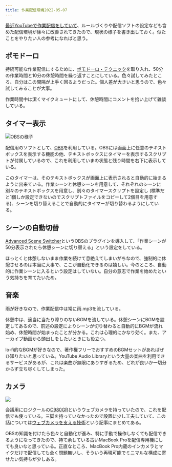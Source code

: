 ```yaml
---
title: 作業配信環境2022-05-07
---
```

[最近YouTubeで作業配信をしていて](https://www.youtube.com/channel/UC5s-KpSDGzxWPWNv94PnJHw)、ルールづくりや配信ソフトの設定なども含めた配信環境が徐々に改善されてきたので、現状の様子を書き出しておく。似たことをやりたい人の参考になればと思う。

ポモドーロ
-----

持続可能な作業配信にするために、[ポモドーロ・テクニック](https://ja.wikipedia.org/wiki/%E3%83%9D%E3%83%A2%E3%83%89%E3%83%BC%E3%83%AD%E3%83%BB%E3%83%86%E3%82%AF%E3%83%8B%E3%83%83%E3%82%AF)を取り入れ、50分の作業時間と10分の休憩時間を繰り返すことにしている。色々試してみたところ、自分はこの間隔が上手く回るようだった。個人差が大きいと思うので、色々試してみることが大事。

作業時間中は潔くマイクミュートにして、休憩時間にコメントを拾い上げて雑談している。

タイマー表示
------

![](https://lh3.googleusercontent.com/docs/ADP-6oEDBRFcfcWnQJRroPulWUQXifrplP3lZ5wL6QyEHRYtkk0-x0JfYHQLgWPl2Ka7DF0qL2UGpK41L-9tiHwAEUew180DkQTvd2muItafTJ89EuBB6juVWU2ExVTl0P4IaSSAZa-fVdVse5LSNQygvlpbMRf9IUsBu1LoCC1fwIc2l5auAhwVRTtxPZkh4ufd65wo6Tr0oP1CL6CbaKjkx0PTsxkB4hUKXj6pN8WpKyG3xv3ctDLxgJfGLnBgRF2TExeYMW5YZDa6iwbpdsLNqvDypcBSo5T_grrBPnE--H14d__r9vRG9Be2VVVXVrf_ZZomsSZGItE6hAU_bI3LknQbZsdJFL0g1jlBwd42OncDO0ULKa9vmwac7fW3UB19LJNVp5_4cYZVjLjP9czXJkaF_RPrr_m3PnhXKpE95tuGMtBeHtXBzVYvXpnbGupbbmSw5TffVqbIt7cCtFbN8pLUHJk9w7KjWdy06YumTRNI3GXg8XyA9zHykjbh3kuVmSddNk-0GkEPAtPthsHsrHj7K7SPiwB_k4j6YCAn_oe28szc_HjNai8ya1JFftU9Pxz3SHV83SWzsaw_IMg0yEfzTzG6pwAv6dSXDNI5_hcjZUr520fY4zjs6RWHVUBEpE_D6p0ZnHpUg2NQoQCcbdix-k8vesRVB8vjYt6rP-s3tujEBMuqsEOE456f_E8YvHFln_b3d3p99U461on4WwtHxKG14UzxboSH8AKlibn39IGeremf6hSzM002SwvN18feqsWiS1_IgWa6kbE7PV_7Z0EMDoDjuAgHWDm0ABl3liNlmZkKKcDflDVnX86dOG-aa09b7FCj3cq3Vaw9xErCRQzTH_Osxb9YtMOWjsQ-6dlmGzRSsEFasNvU670G0Y2c8lHpmAUTfC1gUaZ8L_JRHEx0_mpUATJAiouPM_1rtMyOEXuc0e94VDhIXqzn30rShQMxrHoBGwpPB4HDLdsH3Mmf5s7LWepJDZy3h_87POYMyxJ2y4U9fVE0GrSRp0nc0f8OeBAHbrsOI1GWanIS1eGE-2FkLdtjCDw1fGbED0freqFUMu6y30xcIUurVKCDimH0oJa-mjpVD0ipxOepfWANehTBA1_6JqAVfzkHSq60cCTjqLc4R9RZSY-hK6XovFAn_WUndZp56l841diyATjEyDtN-BE-v_bkED2xoaKwi_mvt8TOH3SlzClT_t1OlqMtHomHUK6JwGhlPYFAF4vsZ_KangrtA0hsLEy6Q9fb "OBSの様子")

配信用のソフトとして、[OBS](https://obsproject.com/)を利用している。OBSには画面上に任意のテキストボックスを表示する機能の他、テキストボックスにタイマーを表示するスクリプトが付属しているので、これを利用していまの状態と残り時間を右下に表示している。

このタイマーは、そのテキストボックスが画面上に表示されると自動的に始まるように出来ている。作業シーンと休憩シーンを用意して、それぞれのシーンに別々のテキストボックスを用意し、別々のタイマースクリプトを設定し (標準だと1個しか設定できないのでスクリプトファイルをコピーして2個目を用意する)、シーンを切り替えることで自動的にタイマーが切り替わるようにしている。

シーンの自動切替
--------

[Advanced Scene Switcher](https://obsproject.com/forum/resources/advanced-scene-switcher.395/)というOBSのプラグインを導入して、「作業シーンが50分表示されたら休憩シーンに切り替える」という設定をしている。

ほっとくと休憩しないまま作業を続けて息絶えてしまいがちなので、強制的に休憩させるのは本当に大事で、ここが自動化できるのは嬉しい。今のところ、自動的に作業シーンに入るという設定はしていない。自分の意志で作業を始めたという気持ちを育てたいため。

音楽
--

雨が好きなので、作業配信中は常に雨.mp3を流している。

休憩中は、適当に当たり障りのないBGMを流している。休憩シーンにBGMを設定してあるので、前述の設定によりシーンが切り替わると自動的にBGMが流れ始め、休憩時間が始まったことが分かる。これは心理的にかなり効く。また、アーカイブ動画から頭出しをしたいときにも役立つ。

lo-fi的なBGMが好きなので、著作権フリーでおすすめのBGMセットがあればぜひ知りたいと思っている。YouTube Audio Libraryという大量の楽曲を利用できるサービスがあるが、これは楽曲が無限にありすぎるため、どれが良いか一切分からず立ち尽くしてしまった。

カメラ
---

![](https://lh3.googleusercontent.com/docs/ADP-6oHNEi32-lLE3AoLBflf9iskgC1MNGahHtcgL5k0TbDgwlIWW45EHitvDj29TocGPcN8KMTFj-ZWPO9S4ifPoex152w17wW6xAV78DEcAOiM4DixCFQC8S55x5cLwBpKMn2gKy-5_98T06jAnmO4ghUl5YPUhMIbxlGplsy4iLaRSt-p8KPvBWiVvfF6_mzDCTyunOK-pcVPxhDFJnXIm1heLpbpY3DFF-rA5a4swU6QUagD4nhEB3TCIbQPFYYr_waan-CGOPadvlLtY8wv5TEcoZ3kAnnkdlU9dwpqGf4QxCcIgmxdHXHWBqH49OpQg69zB6OgvpgAP_y75rbDZB8teFPSLVr0Tbd5lYItqFCAcEUXJTY9kdtiVuoRFuMLXP9_0gpf6r1c4MRfxH2w3ymHk_qvrja2Xosd07xM-ZR4i1oes0Yldf5uSw9rA7iCG3qbn6PZEGtYK1HeotxBRktYOlvsduJgg0ceuUNP2EW2GXHzUB4OguzHlcGTjmYMvfbAkP4i7ZPsSmYKGQhnl-VWyCP9uW5sSgVRsDBDkj4hHSOsJE2oyHQ1kazX_CRpX6hC92Bg2tehFpFVRGytZL5vgG1a76twZmZr28zXIhVHJw5a5fzxKRKLWeDnZniZoEx-BOt9jCzVPAhuCZSqf-tBarND6AscZk96O4882erdcaNg3TjRZPfZ-NNV66F7zg_1lGPafL7VzbJ4-QbqSqVTXYPMIz_ieDMNfqHaQGzE-ucsybV9-gtvkeZmXENVmP71ou43dXPjG-sCuUEqlCCAGHaW70P51oNtXKllSCoZpUBbD-cVy3mLdIlDG8syTAaoxiA_0yKXa2wk6uD9DrDJA_pCI_K8HNKUVLPazikq8WTz68fGoVd2Kzv-oLKh5imY5gy8sfb_qmyrLJcW-D15E8dElrAFUSdQOYZ8645HIGdRZ5vbA0vGo9M_lsUCtIW3tyfXM5V71jog-FS26HDg4JimE9ek2n9mLKTpYwAvDX6YTwWYFOkjTwd9nje7DS3JIAH2vdVOZozIptpbb-HeWYG-2eUCPj2jhd4PLqUo3xXltiG7uRv5GRh_VjkOpicZvEah5dDCO0vy9QcipBojbYGQjV_4bO-63XbwMBTMzgID_fxlIz2Oh5r7HHSGufwgRyMKOYXHsid53kLZVKxL7LkkI6uqEdL-CgPx01hCvR6pL84r0c2QFBRLWIzvJ9qI1nDQrsLTZ8ICunTYSGOHlje2_-34jEGvCdVVX9EPoSYE)

会議用にロジクールの[C980GR](https://www.amazon.co.jp/dp/B086R71LGW)というウェブカメラを持っていたので、これを配信でも使っている。三脚を持っていなかったので設置に少し工夫していて、この話については[ウェブカメラを支える技術](https://r7kamura.com/articles/2022-05-04-super-crab-clamp)という記事にまとめてある。

OBSの知識を付けたら色々と自動化が進み、特に手動で操作しなくても配信できるようになってきたので、持て余している古いMacBook Proを配信専用機にしても良いなと思っている。正直なところ、MacBook Pro内蔵のインカメラとマイクだけで配信しても全く問題無いし、そういう再現可能でミニマルな構成に寄せたい気持ちが少しある。
